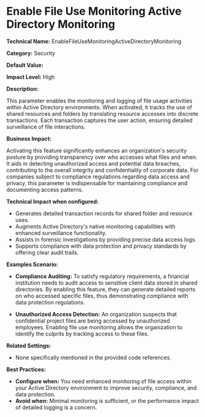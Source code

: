 # Enable File Use Monitoring Active Directory Monitoring

**Technical Name:** EnableFileUseMonitoringActiveDirectoryMonitoring

**Category:** Security

**Default Value:**

**Impact Level:** High

**Description:**

This parameter enables the monitoring and logging of file usage activities within Active Directory environments. When activated, it tracks the use of shared resources and folders by translating resource accesses into discrete transactions. Each transaction captures the user action, ensuring detailed surveillance of file interactions.

**Business Impact:**

Activating this feature significantly enhances an organization's security posture by providing transparency over who accesses what files and when. It aids in detecting unauthorized access and potential data breaches, contributing to the overall integrity and confidentiality of corporate data. For companies subject to compliance regulations regarding data access and privacy, this parameter is indispensable for maintaining compliance and documenting access patterns.

**Technical Impact when configured:**

- Generates detailed transaction records for shared folder and resource uses.
- Augments Active Directory's native monitoring capabilities with enhanced surveillance functionality.
- Assists in forensic investigations by providing precise data access logs.
- Supports compliance with data protection and privacy standards by offering clear audit trails.

**Examples Scenario:**

- **Compliance Auditing:** To satisfy regulatory requirements, a financial institution needs to audit access to sensitive client data stored in shared directories. By enabling this feature, they can generate detailed reports on who accessed specific files, thus demonstrating compliance with data protection regulations.

- **Unauthorized Access Detection:** An organization suspects that confidential project files are being accessed by unauthorized employees. Enabling file use monitoring allows the organization to identify the culprits by tracking access to these files.

**Related Settings:**

- None specifically mentioned in the provided code references.

**Best Practices:** 

- **Configure when:** You need enhanced monitoring of file access within your Active Directory environment to improve security, compliance, and data protection.
- **Avoid when:** Minimal monitoring is sufficient, or the performance impact of detailed logging is a concern.